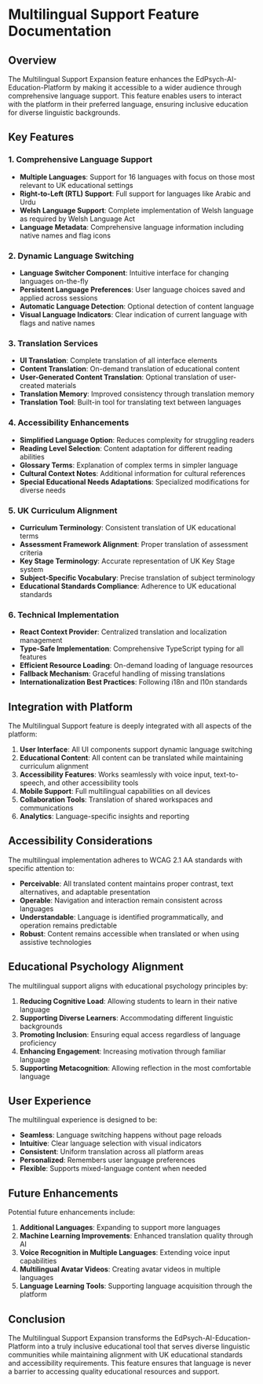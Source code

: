 # Multilingual Support Feature Documentation

## Overview

The Multilingual Support Expansion feature enhances the EdPsych-AI-Education-Platform by making it accessible to a wider audience through comprehensive language support. This feature enables users to interact with the platform in their preferred language, ensuring inclusive education for diverse linguistic backgrounds.

## Key Features

### 1. Comprehensive Language Support
- **Multiple Languages**: Support for 16 languages with focus on those most relevant to UK educational settings
- **Right-to-Left (RTL) Support**: Full support for languages like Arabic and Urdu
- **Welsh Language Support**: Complete implementation of Welsh language as required by Welsh Language Act
- **Language Metadata**: Comprehensive language information including native names and flag icons

### 2. Dynamic Language Switching
- **Language Switcher Component**: Intuitive interface for changing languages on-the-fly
- **Persistent Language Preferences**: User language choices saved and applied across sessions
- **Automatic Language Detection**: Optional detection of content language
- **Visual Language Indicators**: Clear indication of current language with flags and native names

### 3. Translation Services
- **UI Translation**: Complete translation of all interface elements
- **Content Translation**: On-demand translation of educational content
- **User-Generated Content Translation**: Optional translation of user-created materials
- **Translation Memory**: Improved consistency through translation memory
- **Translation Tool**: Built-in tool for translating text between languages

### 4. Accessibility Enhancements
- **Simplified Language Option**: Reduces complexity for struggling readers
- **Reading Level Selection**: Content adaptation for different reading abilities
- **Glossary Terms**: Explanation of complex terms in simpler language
- **Cultural Context Notes**: Additional information for cultural references
- **Special Educational Needs Adaptations**: Specialized modifications for diverse needs

### 5. UK Curriculum Alignment
- **Curriculum Terminology**: Consistent translation of UK educational terms
- **Assessment Framework Alignment**: Proper translation of assessment criteria
- **Key Stage Terminology**: Accurate representation of UK Key Stage system
- **Subject-Specific Vocabulary**: Precise translation of subject terminology
- **Educational Standards Compliance**: Adherence to UK educational standards

### 6. Technical Implementation
- **React Context Provider**: Centralized translation and localization management
- **Type-Safe Implementation**: Comprehensive TypeScript typing for all features
- **Efficient Resource Loading**: On-demand loading of language resources
- **Fallback Mechanism**: Graceful handling of missing translations
- **Internationalization Best Practices**: Following i18n and l10n standards

## Integration with Platform

The Multilingual Support feature is deeply integrated with all aspects of the platform:

1. **User Interface**: All UI components support dynamic language switching
2. **Educational Content**: All content can be translated while maintaining curriculum alignment
3. **Accessibility Features**: Works seamlessly with voice input, text-to-speech, and other accessibility tools
4. **Mobile Support**: Full multilingual capabilities on all devices
5. **Collaboration Tools**: Translation of shared workspaces and communications
6. **Analytics**: Language-specific insights and reporting

## Accessibility Considerations

The multilingual implementation adheres to WCAG 2.1 AA standards with specific attention to:

- **Perceivable**: All translated content maintains proper contrast, text alternatives, and adaptable presentation
- **Operable**: Navigation and interaction remain consistent across languages
- **Understandable**: Language is identified programmatically, and operation remains predictable
- **Robust**: Content remains accessible when translated or when using assistive technologies

## Educational Psychology Alignment

The multilingual support aligns with educational psychology principles by:

1. **Reducing Cognitive Load**: Allowing students to learn in their native language
2. **Supporting Diverse Learners**: Accommodating different linguistic backgrounds
3. **Promoting Inclusion**: Ensuring equal access regardless of language proficiency
4. **Enhancing Engagement**: Increasing motivation through familiar language
5. **Supporting Metacognition**: Allowing reflection in the most comfortable language

## User Experience

The multilingual experience is designed to be:

- **Seamless**: Language switching happens without page reloads
- **Intuitive**: Clear language selection with visual indicators
- **Consistent**: Uniform translation across all platform areas
- **Personalized**: Remembers user language preferences
- **Flexible**: Supports mixed-language content when needed

## Future Enhancements

Potential future enhancements include:

1. **Additional Languages**: Expanding to support more languages
2. **Machine Learning Improvements**: Enhanced translation quality through AI
3. **Voice Recognition in Multiple Languages**: Extending voice input capabilities
4. **Multilingual Avatar Videos**: Creating avatar videos in multiple languages
5. **Language Learning Tools**: Supporting language acquisition through the platform

## Conclusion

The Multilingual Support Expansion transforms the EdPsych-AI-Education-Platform into a truly inclusive educational tool that serves diverse linguistic communities while maintaining alignment with UK educational standards and accessibility requirements. This feature ensures that language is never a barrier to accessing quality educational resources and support.
